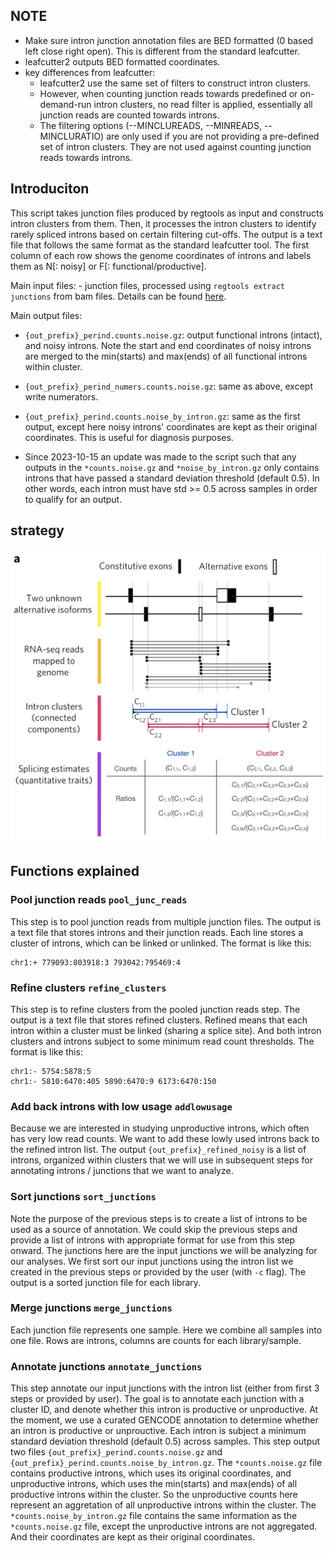 ## NOTE

- Make sure intron junction annotation files are BED formatted (0 based left close right open). This is different from the standard leafcutter.
- leafcutter2 outputs BED formatted coordinates.
- key differences from leafcutter:
    - leafcutter2 use the same set of filters to construct intron clusters.
    - However, when counting junction reads towards predefined or on-demand-run intron clusters, no read filter is applied, essentially all junction reads are counted towards introns.
    - The filtering options (--MINCLUREADS, --MINREADS, --MINCLURATIO) are only used if you are not providing a pre-defined set of intron clusters. They are not used against counting junction reads towards introns.

## Introduciton

This script takes junction files produced by regtools as input and constructs intron clusters from them. Then, it processes the intron clusters to identify rarely spliced introns based on certain filtering cut-offs. The output is a text file that follows the same format as the standard leafcutter tool. The first column of each row shows the genome coordinates of introns and labels them as N[: noisy] or F[: functional/productive].


Main input files:
    - junction files, processed using `regtools extract junctions` from bam files. Details can be found [here](https://regtools.readthedocs.io/en/latest/commands/junctions-extract/).


Main output files:

- `{out_prefix}_perind.counts.noise.gz`: output functional introns (intact), and noisy introns. Note the start and end coordinates of noisy introns are merged to the min(starts) and max(ends) of all functional introns within cluster.

- `{out_prefix}_perind_numers.counts.noise.gz`: same as above, except write numerators.

- `{out_prefix}_perind.counts.noise_by_intron.gz`: same as the first output, except here noisy introns' coordinates are kept as their original coordinates. This is useful for diagnosis purposes. 

- Since 2023-10-15 an update was made to the script such that any outputs in the `*counts.noise.gz` and `*noise_by_intron.gz` only contains introns that have passed a standard deviation threshold (default 0.5). In other words, each intron must have std >= 0.5 across samples in order to qualify for an output.


## strategy

![splicing demo](leafcutter-demo.png)

## Functions explained

### Pool junction reads `pool_junc_reads`

This step is to pool junction reads from multiple junction files. The output is a text file that stores introns and their junction reads. Each line stores a cluster of introns,
which can be linked or unlinked. The format is like this:

```
chr1:+ 779093:803918:3 793042:795469:4
```

### Refine clusters `refine_clusters`

This step is to refine clusters from the pooled junction reads step. The output is a text file that stores refined clusters. Refined means that each intron within a cluster must
be linked (sharing a splice site). And both intron clusters and introns subject to some
minimum read count thresholds. The format is like this:
```
chr1:- 5754:5878:5
chr1:- 5810:6470:405 5890:6470:9 6173:6470:150
```

### Add back introns with low usage `addlowusage`

Because we are interested in studying unproductive introns, which often has very
low read counts. We want to add these lowly used introns back to the refined intron 
list. The output `{out_prefix}_refined_noisy` is a list of introns, organized within
clusters that we will use in subsequent steps for annotating introns / junctions that 
we want to analyze.


### Sort junctions `sort_junctions`

Note the purpose of the previous steps is to create a list of introns to be used as
a source of annotation. We could skip the previous steps and provide a list of introns
with appropriate format for use from this step onward. The junctions here are the
input junctions we will be analyzing for our analyses. We first sort our input 
junctions using the intron list we created in the previous steps or provided by the
user (with `-c` flag). The output is a sorted junction file for each library.

### Merge junctions `merge_junctions`

Each junction file represents one sample. Here we combine all samples into one file.
Rows are introns, columns are counts for each library/sample.

### Annotate junctions `annotate_junctions`

This step annotate our input junctions with the intron list (either from first 3 steps
 or provided by user). The goal is to annotate each junction with a cluster ID, and 
 denote whether this intron is productive or unproductive. At the moment, we use a 
 curated GENCODE annotation to determine whether an intron is productive or unprouctive.
 Each intron is subject a minimum standard deviation threshold (default 0.5) across
 samples. This step output two files `{out_prefix}_perind.counts.noise.gz` and `{out_prefix}_perind.counts.noise_by_intron.gz`. The `*counts.noise.gz` file contains
 productive introns, which uses its original coordinates, and unproductive introns,
 which uses the min(starts) and max(ends) of all productive introns within the cluster.
 So the unproductive counts here represent an aggretation of all unproductive introns 
 within the cluster. The `*counts.noise_by_intron.gz` file contains the same information
as the `*counts.noise.gz` file, except the unproductive introns are not aggregated. And
their coordinates are kept as their original coordinates.

